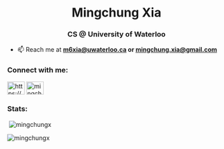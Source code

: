 <h1 align="center">Mingchung Xia</h1>
<h3 align="center">CS @ University of Waterloo</h3>

- 📫 Reach me at **m6xia@uwaterloo.ca or mingchung.xia@gmail.com**

<h3 align="left">Connect with me:</h3>
<p align="left">
<a href="https://linkedin.com/in/https://www.linkedin.com/in/mingchung-xia/" target="blank"><img align="center" src="https://raw.githubusercontent.com/rahuldkjain/github-profile-readme-generator/master/src/images/icons/Social/linked-in-alt.svg" alt="https://www.linkedin.com/in/mingchung-xia/" height="30" width="40" /></a>
<a href="https://www.leetcode.com/mingchungx" target="blank"><img align="center" src="https://raw.githubusercontent.com/rahuldkjain/github-profile-readme-generator/master/src/images/icons/Social/leet-code.svg" alt="mingchungx" height="30" width="40" /></a>
</p>

<h3 align="left">Stats:</h3>
<p>&nbsp;<img align="center" src="https://github-readme-stats.vercel.app/api?username=mingchungx&show_icons=true&locale=en" alt="mingchungx" /></p>

<p><img align="center" src="https://github-readme-streak-stats.herokuapp.com/?user=mingchungx&" alt="mingchungx" /></p>

